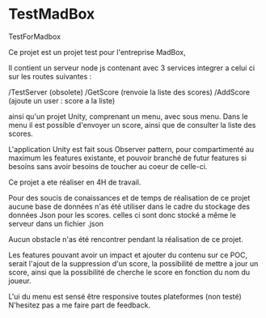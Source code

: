 # TestMadBox
TestForMadbox


Ce projet est un projet test pour l'entreprise MadBox,

Il contient un serveur node js contenant avec 3 services integrer a celui ci sur les routes suivantes : 

/TestServer (obsolete)
/GetScore (renvoie la liste des scores)
/AddScore (ajoute un user : score a la liste) 

ainsi qu'un projet Unity, comprenant un menu, avec sous menu.
Dans le menu il est possible d'envoyer un score, ainsi que de consulter la liste des scores.

L'application Unity est fait sous Observer pattern, pour compartimenté au maximum les features existante, et pouvoir branché de futur features si besoins sans avoir besoins de toucher au coeur de celle-ci.

Ce projet a ete réaliser en 4H de travail.

Pour des soucis de conaissances et de temps de réalisation de ce projet aucune base de données n'as été utiliser dans le cadre du stockage des données Json pour les scores. celles ci sont donc stocké a même le serveur dans un fichier .json

Aucun obstacle n'as été rencontrer pendant la réalisation de ce projet.


Les features pouvant avoir un impact et ajouter du contenu sur ce POC, serait l'ajout de la suppression d'un score, la possibilité de mettre a jour un score, ainsi que la possibilité de cherche le score en fonction du nom du joueur.

L'ui du menu est sensé être responsive toutes plateformes (non testé)
N'hesitez pas a me faire part de feedback.


